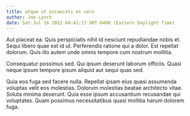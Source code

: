 ```yaml
---
title: atque ut occaecati et vero
author: Joe Lynch
date: Sat Jul 16 2022 04:41:17 GMT-0400 (Eastern Daylight Time)
---
```

Aut placeat ea. Quis perspiciatis nihil id nesciunt repudiandae nobis et. Sequi libero quae est id ut. Perferendis ratione qui a dolor. Est repellat dolorum. Quis illo autem unde omnis tempore cum nostrum mollitia.

 Consequatur possimus sed. Qui ipsum deserunt laborum officiis. Quasi neque ipsum tempore ipsum aliquid aut sequi quas sed.

 Quia eos fuga sed facere nulla. Repellat ipsam eius quasi assumenda voluptas velit eos molestias. Dolorum molestias beatae architecto vitae. Soluta minima deserunt. Quia esse ipsum accusantium recusandae qui voluptates. Quam possimus necessitatibus quasi mollitia harum dolorem fuga.